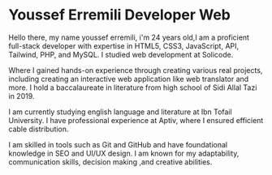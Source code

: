 # Youssef Erremili Developer Web 

Hello there, my name youssef erremili, i'm 24 years old,I am a proficient full-stack developer with expertise in HTML5, CSS3, JavaScript, API, Tailwind, PHP, and MySQL. I studied web development at Solicode.

Where I gained hands-on experience through creating various real projects, including creating an interactive web application like web translator and more. I hold a baccalaureate in literature from high school of Sidi Allal Tazi in 2019.

I am currently studying english language and literature at Ibn Tofail University. I have professional experience at Aptiv, where I ensured efficient cable distribution.

I am skilled in tools such as Git and GitHub and have foundational knowledge in SEO and UI/UX design. I am known for my adaptability, communication skills, decision making ,and creative abilities.